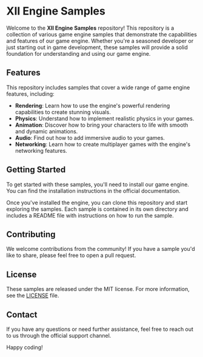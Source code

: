 # XII Engine Samples

Welcome to the **XII Engine Samples** repository! This repository is a collection of various game engine samples that demonstrate the capabilities and features of our game engine. Whether you're a seasoned developer or just starting out in game development, these samples will provide a solid foundation for understanding and using our game engine.

## Features

This repository includes samples that cover a wide range of game engine features, including:

- **Rendering**: Learn how to use the engine's powerful rendering capabilities to create stunning visuals.
- **Physics**: Understand how to implement realistic physics in your games.
- **Animation**: Discover how to bring your characters to life with smooth and dynamic animations.
- **Audio**: Find out how to add immersive audio to your games.
- **Networking**: Learn how to create multiplayer games with the engine's networking features.

## Getting Started

To get started with these samples, you'll need to install our game engine. You can find the installation instructions in the official documentation.

Once you've installed the engine, you can clone this repository and start exploring the samples. Each sample is contained in its own directory and includes a README file with instructions on how to run the sample.

## Contributing

We welcome contributions from the community! If you have a sample you'd like to share, please feel free to open a pull request.

## License

These samples are released under the MIT license. For more information, see the [LICENSE](./LICENSE) file.

## Contact

If you have any questions or need further assistance, feel free to reach out to us through the official support channel.

Happy coding!
